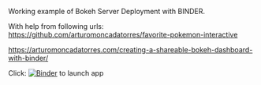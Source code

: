 Working example of Bokeh Server Deployment with BINDER. 

With help from following urls: https://github.com/arturomoncadatorres/favorite-pokemon-interactive

https://arturomoncadatorres.com/creating-a-shareable-bokeh-dashboard-with-binder/

Click: [![Binder](https://mybinder.org/badge_logo.svg)](https://mybinder.org/v2/gh/lukishyadav/Pok_try/master?urlpath=%2Fproxy%2F5006%2Fbokeh-app) to launch app
